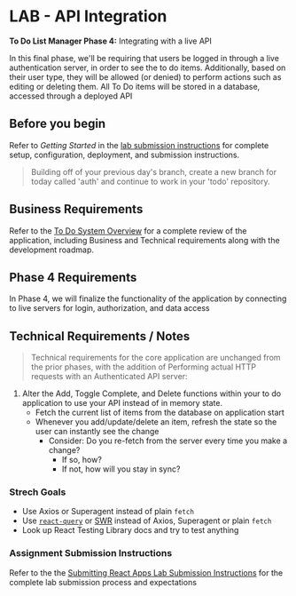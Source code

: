 # LAB -  API Integration

**To Do List Manager Phase 4:** Integrating with a live API

In this final phase, we'll be requiring that users be logged in through a live authentication server, in order to see the to do items. Additionally, based on their user type, they will be allowed (or denied) to perform actions such as editing or deleting them. All To Do items will be stored in a database, accessed through a deployed API

## Before you begin

Refer to *Getting Started*  in the [lab submission instructions](../../../reference/submission-instructions/labs/README.md) for complete setup, configuration, deployment, and submission instructions.

> Building off of your previous day's branch, create a new branch for today called 'auth' and continue to work in your 'todo' repository.

## Business Requirements

Refer to the [To Do System Overview](../../TodoApi/README.md) for a complete review of the application, including Business and Technical requirements along with the development roadmap.

## Phase 4 Requirements

In Phase 4, we will finalize the functionality of the application by connecting to live servers for login, authorization, and data access

## Technical Requirements / Notes

> Technical requirements for the core application are unchanged from the prior phases, with the addition of Performing actual HTTP requests with an Authenticated API server:

1. Alter the Add, Toggle Complete, and Delete functions within your to do application to use your API instead of in memory state.
   - Fetch the current list of items from the database on application start
   - Whenever you add/update/delete an item, refresh the state so the user can instantly see the change
     - Consider: Do you re-fetch from the server every time you make a change?
       - If so, how?
       - If not, how will you stay in sync?

### Strech Goals

- Use Axios or Superagent instead of plain `fetch`
- Use [`react-query`](https://react-query.tanstack.com/) or [SWR](https://swr.vercel.app/) instead of Axios, Superagent or plain `fetch`
- Look up React Testing Library docs and try to test anything

### Assignment Submission Instructions

Refer to the the [Submitting React Apps Lab Submission Instructions](../../../reference/submission-instructions/labs/react-apps.md) for the complete lab submission process and expectations
